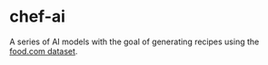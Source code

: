 # chef-ai
A series of AI models with the goal of generating recipes using the [food.com dataset](https://www.kaggle.com/datasets/shuyangli94/food-com-recipes-and-user-interactions).
